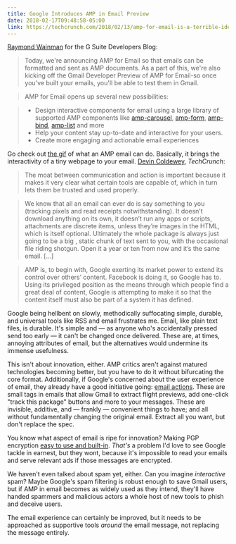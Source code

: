 ```yaml
---
title: Google Introduces AMP in Email Preview 
date: 2018-02-17T09:48:58-05:00
link: https://techcrunch.com/2018/02/13/amp-for-email-is-a-terrible-idea/
---
```


[Raymond Wainman][amp] for the G Suite Developers Blog: 

> Today, we're announcing AMP for Email so that emails can be formatted and sent as AMP documents. As a part of this, we're also kicking off the Gmail Developer Preview of AMP for Email-so once you've built your emails, you'll be able to test them in Gmail.  
  
> AMP for Email opens up several new possibilities:  

> - Design interactive components for email using a large library of supported AMP components like [amp-carousel](https://ampbyexample.com/components/amp-carousel/), [amp-form](https://ampbyexample.com/components/amp-form/), [amp-bind](https://ampbyexample.com/components/amp-bind/), [amp-list](https://ampbyexample.com/components/amp-list/) and more
> - Help your content stay up-to-date and interactive for your users.
> - Create more engaging and actionable email experiences

[amp]: https://gsuite-developers.googleblog.com/2018/02/AMP-for-email-developer-preview.html?m=1

Go check out [the gif][gif] of what an AMP email can do. Basically, it brings the interactivity of a tiny webpage to your email. [Devin Coldewey][tc], *TechCrunch*: 

> The moat between communication and action is important because it makes it very clear what certain tools are capable of, which in turn lets them be trusted and used properly.

> We know that all an email can ever do is say something to you (tracking pixels and read receipts notwithstanding). It doesn’t download anything on its own, it doesn’t run any apps or scripts, attachments are discrete items, unless they’re images in the HTML, which is itself optional. Ultimately the whole package is always just going to be a big , static chunk of text sent to you, with the occasional file riding shotgun. Open it a year or ten from now and it’s the same email. [...]

> AMP is, to begin with, Google exerting its market power to extend its control over others’ content. Facebook is doing it, so Google has to. Using its privileged position as the means through which people find a great deal of content, Google is attempting to make it so that the content itself must also be part of a system it has defined.

[tc]: https://techcrunch.com/2018/02/13/amp-for-email-is-a-terrible-idea/

Google being hellbent on slowly, methodically suffocating simple, durable, and universal tools like RSS and email frustrates me. Email, like plain text files, is durable. It's simple and — as anyone who's accidentally pressed send too early — it can't be changed once delivered. These are, at times, annoying attributes of email, but the alternatives would undermine its immense usefulness. 

This isn't about innovation, either. AMP critics aren't against matured technologies becoming better, but you have to do it without bifurcating the core format. Additionally, if Google's concerned about the user experience of email, they already have a good initiative going: [email actions]. These are small tags in emails that allow Gmail to extract flight previews, add one-click "track this package" buttons and more to your messages. These are invisible, additive, and — frankly — convenient things to have; and all without fundamentally changing the original email. Extract all you want, but don't replace the spec. 

<aside>You know what aspect of email is ripe for innovation? Making PGP encryption <a href="https://www.schneier.com/blog/archives/2016/12/giving_up_on_pg.html">easy to use and built-in</a>. <em>That's</em> a problem I'd love to see Google tackle in earnest, but they wont, because it's impossible to read your emails and serve relevant ads if those messages are encrypted.</aside> 

We haven't even talked about spam yet, either. Can you imagine *interactive* spam? Maybe Google's spam filtering is robust enough to save Gmail users, but if AMP in email becomes as widely used as they intend, they'll have handed spammers and malicious actors a whole host of new tools to phish and deceive users. 

The email experience can certainly be improved, but it needs to be approached as supportive tools *around* the email message, not replacing the message entirely.  

[email actions]: https://developers.google.com/gmail/markup/
[gif]: https://4.bp.blogspot.com/-FyaSaPt35X8/WoMx9nEYkAI/AAAAAAAABtY/qQ919d_SmG89hp-yN4GAUwjmzgM8_kkZwCK4BGAYYCw/s640/GmailAMP-Pinterest-Blog-01%2B%25281%2529.gif


